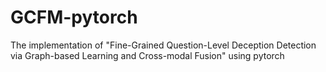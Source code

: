 # GCFM-pytorch
The implementation of "Fine-Grained Question-Level Deception Detection via Graph-based Learning and Cross-modal Fusion" using pytorch
